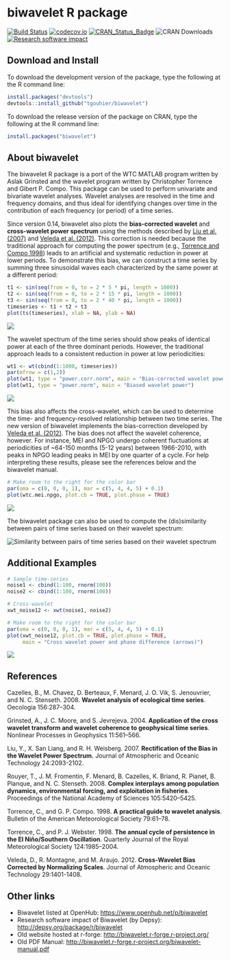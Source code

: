 <!-- README.md is generated from README.Rmd. Please edit that file -->
biwavelet R package
===================

[![Build Status](https://travis-ci.org/tgouhier/biwavelet.svg)](https://travis-ci.org/tgouhier/biwavelet) [![codecov.io](https://codecov.io/github/tgouhier/biwavelet/coverage.svg?branch=master)](https://codecov.io/github/tgouhier/biwavelet?branch=master) [![CRAN\_Status\_Badge](http://www.r-pkg.org/badges/version/biwavelet)](http://cran.r-project.org/package=biwavelet) ![CRAN Downloads](http://cranlogs.r-pkg.org/badges/biwavelet) [![Research software impact](http://depsy.org/api/package/cran/biwavelet/badge.svg)](http://depsy.org/package/r/biwavelet)

Download and Install
--------------------

To download the development version of the package, type the following at the R command line:

``` r
install.packages("devtools")
devtools::install_github("tgouhier/biwavelet")
```

To download the release version of the package on CRAN, type the following at the R command line:

``` r
install.packages("biwavelet")
```

About biwavelet
---------------

The biwavelet R package is a port of the WTC MATLAB program written by Aslak Grinsted and the wavelet program written by Christopher Torrence and Gibert P. Compo. This package can be used to perform univariate and bivariate wavelet analyses. Wavelet analyses are resolved in the time and frequency domains, and thus ideal for identifying changes over time in the contribution of each frequency (or period) of a time series.

Since version 0.14, biwavelet also plots the **bias-corrected wavelet** and **cross-wavelet power spectrum** using the methods described by [Liu et al. (2007)](#Liu2007) and [Veleda et al. (2012)](#Veleda2012). This correction is needed because the traditional approach for computing the power spectrum (e.g., [Torrence and Compo 1998](#TorrenceCompo1998)) leads to an artificial and systematic reduction in power at lower periods. To demonstrate this bias, we can construct a time series by summing three sinusoidal waves each characterized by the same power at a different period:

``` r
t1 <- sin(seq(from = 0, to = 2 * 5 * pi, length = 1000))
t2 <- sin(seq(from = 0, to = 2 * 15 * pi, length = 1000))
t3 <- sin(seq(from = 0, to = 2 * 40 * pi, length = 1000))
timeseries <- t1 + t2 + t3
plot(ts(timeseries), xlab = NA, ylab = NA)
```

![](vignettes/webimg/README-ts_3x_sin-1.png)

The wavelet spectrum of the time series should show peaks of identical power at each of the three dominant periods. However, the traditional approach leads to a consistent reduction in power at low periodicities:

``` r
wt1 <- wt(cbind(1:1000, timeseries))
par(mfrow = c(1,2))
plot(wt1, type = "power.corr.norm", main = "Bias-corrected wavelet power")
plot(wt1, type = "power.norm", main = "Biased wavelet power")
```

![](vignettes/webimg/README-wt_bias-1.png)

This bias also affects the cross-wavelet, which can be used to determine the time- and frequency-resolved relationship between two time series. The new version of biwavelet implements the bias-correction developed by [Veleda et al. (2012)](#Veleda2012). The bias does not affect the wavelet coherence, however. For instance, MEI and NPGO undergo coherent fluctuations at periodicities of ~64-150 months (5-12 years) between 1966-2010, with peaks in NPGO leading peaks in MEI by one quarter of a cycle. For help interpreting these results, please see the references below and the biwavelet manual.

``` r
# Make room to the right for the color bar
par(oma = c(0, 0, 0, 1), mar = c(5, 4, 4, 5) + 0.1)
plot(wtc.mei.npgo, plot.cb = TRUE, plot.phase = TRUE)
```

![](vignettes/webimg/README-wtc_example-1.png)

<!-- Original image: ![MEI and NPGO wavelet coherence](vignettes/webimg/wtc.png) -->
The biwavelet package can also be used to compute the (dis)similarity between pairs of time series based on their wavelet spectrum:

![Similarity between pairs of time series based on their wavelet spectrum](vignettes/webimg/wclust.png)

Additional Examples
-------------------

``` r
# Sample time-series
noise1 <- cbind(1:100, rnorm(100))
noise2 <- cbind(1:100, rnorm(100))

# Cross-wavelet
xwt_noise12 <- xwt(noise1, noise2)

# Make room to the right for the color bar
par(oma = c(0, 0, 0, 1), mar = c(5, 4, 4, 5) + 0.1)
plot(xwt_noise12, plot.cb = TRUE, plot.phase = TRUE,
     main = "Cross wavelet power and phase difference (arrows)")
```

![](vignettes/webimg/README-xwt_example-1.png)

References
----------

<a id="Cazelles2008"/> Cazelles, B., M. Chavez, D. Berteaux, F. Menard, J. O. Vik, S. Jenouvrier, and N. C. Stenseth. 2008. **Wavelet analysis of ecological time series**. Oecologia 156:287–304.

<a id="Grinsted2004"/> Grinsted, A., J. C. Moore, and S. Jevrejeva. 2004. **Application of the cross wavelet transform and wavelet coherence to geophysical time series**. Nonlinear Processes in Geophysics 11:561–566.

<a id="Liu2007"/> Liu, Y., X. San Liang, and R. H. Weisberg. 2007. **Rectification of the Bias in the Wavelet Power Spectrum.** Journal of Atmospheric and Oceanic Technology 24:2093-2102.

<a id="Rouyer2008"/> Rouyer, T., J. M. Fromentin, F. Menard, B. Cazelles, K. Briand, R. Pianet, B. Planque, and N. C. Stenseth. 2008. **Complex interplays among population dynamics, environmental forcing, and exploitation in fisheries**. Proceedings of the National Academy of Sciences 105:5420–5425.

<a id="TorrenceCompo1998"/> Torrence, C., and G. P. Compo. 1998. **A practical guide to wavelet analysis**. Bulletin of the American Meteorological Society 79:61–78.

<a id="TorrenceWebster1998"/> Torrence, C., and P. J. Webster. 1998. **The annual cycle of persistence in the El Niño/Southern Oscillation**. Quarterly Journal of the Royal Meteorological Society 124:1985–2004.

<a id="Veleda2012"/> Veleda, D., R. Montagne, and M. Araujo. 2012. **Cross-Wavelet Bias Corrected by Normalizing Scales**. Journal of Atmospheric and Oceanic Technology 29:1401-1408.

Other links
-----------

-   Biwavelet listed at OpenHub: <https://www.openhub.net/p/biwavelet>
-   Research software impact of Biwavelet (by Depsy): <http://depsy.org/package/r/biwavelet>
-   Old website hosted at r-forge: <http://biwavelet.r-forge.r-project.org/>
-   Old PDF Manual: <http://biwavelet.r-forge.r-project.org/biwavelet-manual.pdf>
